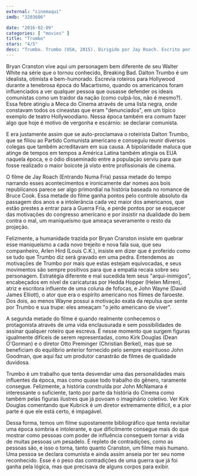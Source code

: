 ```yaml
---
external: "cinemaqui"
imdb: "3203606"

date: "2016-02-09"
categories: [ "movies" ]
title: "Trumbo"
stars: "4/5"
desc: "Trumbo. Trumbo (USA, 2015). Dirigido por Jay Roach. Escrito por John McNamara, Bruce Cook. Com Bryan Cranston, Michael Stuhlbarg, David Maldonado, John Getz, Diane Lane, Laura Flannery, Helen Mirren, David James Elliott, Toby Nichols."
---
```

Bryan Cranston vive aqui um personagem bem diferente de seu Walter White na série que o tornou conhecido, Breaking Bad. Dalton Trumbo é um idealista, otimista e bem-humorado. Escrevia roteiros para Hollywood durante a tenebrosa época do Macartismo, quando os americanos foram influenciados a ver qualquer pessoa que ousasse defender os ideais comunistas como um traidor da nação (como culpá-los, não é mesmo?). Essa febre atingiu a Meca do Cinema através de uma lista negra, onde constavam todos os cineastas que eram "denunciados", em um típico exemplo de teatro Hollywoodiano. Nessa época também era comum fazer algo que hoje é motivo de vergonha e escárnio: se declarar comunista.

E era justamente assim que se auto-proclamava o roteirista Dalton Trumbo, que se filiou ao Partido Comunista americano e conseguiu reunir diversos colegas que também acreditavam em sua causa. A bipolaridade maluca que atinge de tempos em tempos a América Latina também atingia os EUA naquela época, e o ódio disseminado entre a população serviu para que fosse realizado o maior boicote já visto entre profissionais de cinema.

O filme de Jay Roach (Entrando Numa Fria) passa metade do tempo narrando esses acontecimentos e ironicamente dar nomes aos bois republicanos parece ser algo primordial na história baseada no romance de Bruce Cook. Essa metade do filme ganha pontos pelo controle absoluto da passagem dos anos e a intolerância cada vez maior dos americanos, que estão prestes a entrar para a Guerra Fria, e perde pontos por se esquecer das motivações do congresso americano e por insistir na dualidade do bem contra o mal, um maniqueísmo que ameaça severamente o resto da projeção.

Felizmente, a humanidade trazida por Bryan Cranston insiste em quebrar esse maniqueísmo a cada novo trejeito e nova fala sua, que seu companheiro, Arlen Hird (Louis C.K.), insiste em dizer que é proferido como se tudo que Trumbo diz será gravado em uma pedra. Entendemos as motivações de Trumbo por mais que estas estejam equivocadas, e seus movimentos são sempre positivos para que a empatia recaia sobre seu personagem. Estratégia diferente e mal sucedida tem seus "arqui-inimigos", encabeçados em nível de caricaturas por Hedda Hopper (Helen Mirren), atriz e escritora influente de uma coluna de fofocas, e John Wayne (David James Elliott), o ator que era o espírito americano nos filmes de faroeste. Dos dois, ao menos Wayne possui a motivação exata da repulsa que sente por Trumbo e sua trupe: eles ameaçam "o jeito americano de viver".

A segunda metade do filme é quando realmente conhecemos o protagonista através de uma vida enclausurada e sem possibilidades de assinar qualquer roteiro que escreva. É nesse momento que surgem figuras igualmente difíceis de serem representadas, como Kirk Douglas (Dean O'Gorman) e o diretor Otto Preminger (Christian Berkel), mas que se beneficiam do equilíbrio anterior fornecido pelo sempre espirituoso John Goodman, que aqui faz um produtor canastrão de filmes de qualidade duvidosa.

Trumbo é um trabalho que tenta desvendar uma das personalidades mais influentes da época, mas como quase todo trabalho do gênero, raramente consegue. Felizmente, a história construída por John McNamara é interessante o suficiente, tanto por parte da história do Cinema como também pelas figuras ilustres que já povoam o imaginário coletivo. Ver Kirk Douglas comentando que Kubrick é um diretor extremamente difícil, e a pior parte é que ele está certo, é impagável.

Dessa forma, temos um filme supostamente bibliográfico que tenta revisitar uma época sombria e intolerante, e que dificilmente consegue mais do que mostrar como pessoas com poder de influência conseguem tornar a vida de muitas pessoas um pesadelo. É repleto de contradições, como as pessoas são, e isso o torna, tanto quanto Cranston, um filme mais humano. Uma pessoa se declara comunista e ainda assim anseia por ter seu nome reconhecido. Esse é o peso das contradições de uma guerra que já foi ganha pela lógica, mas que precisava de alguns corpos para exibir.
